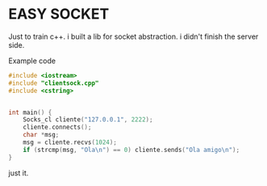 # EASY SOCKET
Just to train c++. i built a lib for socket abstraction.
i didn't finish the server side.

Example code
```cpp
#include <iostream>
#include "clientsock.cpp"
#include <cstring>


int main() {
    Socks_cl cliente("127.0.0.1", 2222);
    cliente.connects();
    char *msg; 
    msg = cliente.recvs(1024);
    if (strcmp(msg, "Ola\n") == 0) cliente.sends("Ola amigo\n"); 
}

```
just it.
